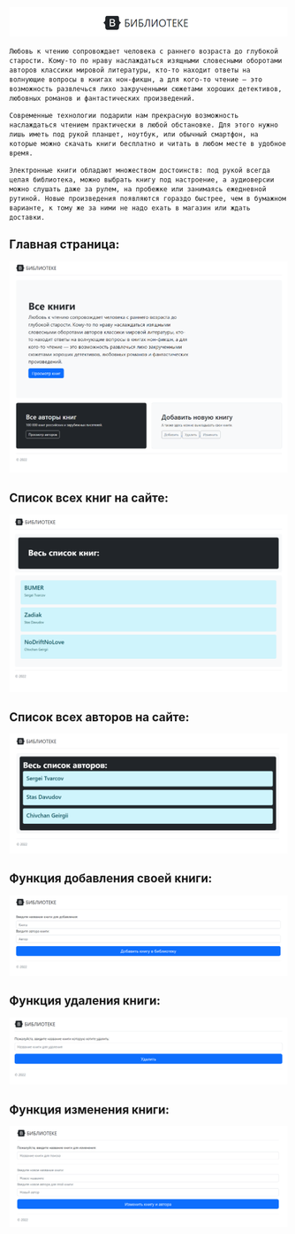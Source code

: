 ![alt text](screenshots/6.png)

`Любовь к чтению сопровождает человека с раннего возраста до глубокой старости.
Кому-то по нраву наслаждаться изящными словесными оборотами авторов классики мировой литературы,
кто-то находит ответы на волнующие вопросы в книгах нон-фикшн, а для кого-то чтение —
это возможность развлечься лихо закрученными сюжетами хороших детективов,
любовных романов и фантастических произведений.`

`Современные технологии подарили нам прекрасную возможность наслаждаться чтением практически в любой обстановке.
Для этого нужно лишь иметь под рукой планшет, ноутбук, или обычный смартфон,
на которые можно скачать книги бесплатно и читать в любом месте в удобное время.`

`Электронные книги обладают множеством достоинств: под рукой всегда целая библиотека,
можно выбрать книгу под настроение, а аудиоверсии можно слушать даже за рулем,
на пробежке или занимаясь ежедневной рутиной.
Новые произведения появляются гораздо быстрее, чем в бумажном варианте,
к тому же за ними не надо ехать в магазин или ждать доставки.`

## Главная страница:
![alt text](screenshots/0.png)
## Список всех книг на сайте:
![alt text](screenshots/1.png)
## Список всех авторов на сайте:
![alt text](screenshots/2.png)
## Функция добавления своей книги:
![alt text](screenshots/3.png)
## Функция удаления книги:
![alt text](screenshots/4.png)
## Функция изменения книги:
![alt text](screenshots/5.png)
